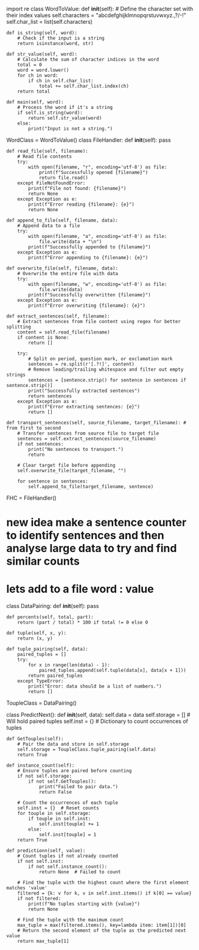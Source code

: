 import re
class WordToValue:
    def __init__(self):
        # Define the character set with their index values
        self.characters = "abcdefghijklmnopqrstuvwxyz.,?/-!"
        self.char_list = list(self.characters)

    def is_string(self, word):
        # Check if the input is a string
        return isinstance(word, str)

    def str_value(self, word):
        # Calculate the sum of character indices in the word
        total = 0
        word = word.lower()
        for ch in word:
            if ch in self.char_list:
                total += self.char_list.index(ch)
        return total
    
    def main(self, word):
        # Process the word if it's a string
        if self.is_string(word):
            return self.str_value(word)
        else:
            print("Input is not a string.")
WordClass = WordToValue()
class FileHandler:
    def __init__(self):
        pass

    def read_file(self, filename):
        # Read file contents
        try:
            with open(filename, "r", encoding='utf-8') as file:
                print(f"Successfully opened {filename}")
                return file.read()
        except FileNotFoundError:
            print(f"File not found: {filename}")
            return None
        except Exception as e:
            print(f"Error reading {filename}: {e}")
            return None

    def append_to_file(self, filename, data):
        # Append data to a file
        try:
            with open(filename, "a", encoding='utf-8') as file:
                file.write(data + "\n")
            print(f"Successfully appended to {filename}")
        except Exception as e:
            print(f"Error appending to {filename}: {e}")

    def overwrite_file(self, filename, data):
        # Overwrite the entire file with data
        try:
            with open(filename, "w", encoding='utf-8') as file:
                file.write(data)
            print(f"Successfully overwritten {filename}")
        except Exception as e:
            print(f"Error overwriting {filename}: {e}")

    def extract_sentences(self, filename):
        # Extract sentences from file content using regex for better splitting
        content = self.read_file(filename)
        if content is None:
            return []

        try:
            # Split on period, question mark, or exclamation mark
            sentences = re.split(r'[.?!]', content)
            # Remove leading/trailing whitespace and filter out empty strings
            sentences = [sentence.strip() for sentence in sentences if sentence.strip()]
            print("Successfully extracted sentences")
            return sentences
        except Exception as e:
            print(f"Error extracting sentences: {e}")
            return []

    def transport_sentences(self, source_filename, target_filename): # from first to second
        # Transfer sentences from source file to target file
        sentences = self.extract_sentences(source_filename)
        if not sentences:
            print("No sentences to transport.")
            return

        # Clear target file before appending
        self.overwrite_file(target_filename, "")

        for sentence in sentences:
            self.append_to_file(target_filename, sentence)

FHC = FileHandler()
# new idea make a sentence counter to identify sentences and then analyse large data to try and find similar counts 
# lets add to a file word : value 

class DataPairing:
    def __init__(self):
        pass

    def percents(self, total, part):
        return (part / total) * 100 if total != 0 else 0

    def tuple(self, x, y):
        return (x, y)

    def tuple_pairing(self, data):
        paired_tuples = []
        try:
            for x in range(len(data) - 1):
                paired_tuples.append(self.tuple(data[x], data[x + 1]))
            return paired_tuples
        except TypeError:
            print("Error: data should be a list of numbers.")
            return []
        
ToupleClass = DataPairing()

class PredictNext():
    def __init__(self, data):
        self.data = data
        self.storage = []  # Will hold paired tuples
        self.inst = {}     # Dictionary to count occurrences of tuples

    def GetTouples(self):
        # Pair the data and store in self.storage
        self.storage = ToupleClass.tuple_pairing(self.data)
        return True

    def instance_count(self):
        # Ensure tuples are paired before counting
        if not self.storage:
            if not self.GetTouples():
                print("Failed to pair data.")
                return False

        # Count the occurrences of each tuple
        self.inst = {}  # Reset counts
        for touple in self.storage:
            if touple in self.inst:
                self.inst[touple] += 1
            else:
                self.inst[touple] = 1
        return True

    def predictionn(self, value):
        # Count tuples if not already counted
        if not self.inst:
            if not self.instance_count():
                return None  # Failed to count

        # Find the tuple with the highest count where the first element matches 'value'
        filtered = {k: v for k, v in self.inst.items() if k[0] == value}
        if not filtered:
            print(f"No tuples starting with {value}")
            return None

        # Find the tuple with the maximum count
        max_tuple = max(filtered.items(), key=lambda item: item[1])[0]
        # Return the second element of the tuple as the predicted next value
        return max_tuple[1]
